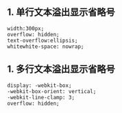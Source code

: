 ## 1. 单行文本溢出显示省略号

```
width:300px;    
overflow: hidden;    
text-overflow:ellipsis;    
whitewhite-space: nowrap;
```

## 1. 多行文本溢出显示省略号

```
display: -webkit-box;    
-webkit-box-orient: vertical;    
-webkit-line-clamp: 3;    
overflow: hidden;
```

